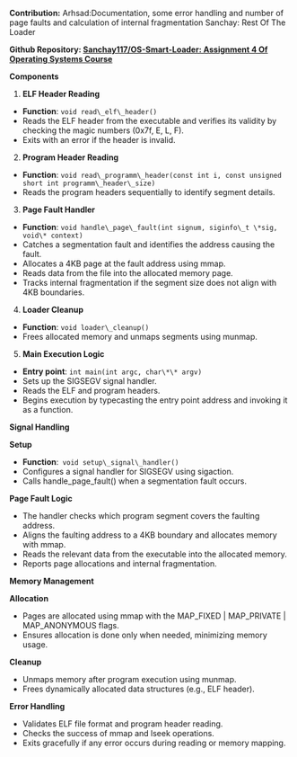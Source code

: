 ﻿**Contribution:**
Arhsad:Documentation, some error handling and number of page faults and calculation of internal fragmentation
Sanchay: Rest Of The Loader

**Github Repository: [Sanchay117/OS-Smart-Loader: Assignment 4 Of Operating Systems Course](https://github.com/Sanchay117/OS-Smart-Loader)**

**Components**

1. **ELF Header Reading**
- **Function**: `void read\_elf\_header()`
- Reads the ELF header from the executable and verifies its validity by checking the magic numbers (0x7f, E, L, F).
- Exits with an error if the header is invalid.
2. **Program Header Reading**
- **Function**: `void read\_programm\_header(const int i, const unsigned short int programm\_header\_size)`
- Reads the program headers sequentially to identify segment details.
3. **Page Fault Handler**
- **Function**: `void handle\_page\_fault(int signum, siginfo\_t \*sig, void\* context)`
- Catches a segmentation fault and identifies the address causing the fault.
- Allocates a 4KB page at the fault address using mmap.
- Reads data from the file into the allocated memory page.
- Tracks internal fragmentation if the segment size does not align with 4KB boundaries.
4. **Loader Cleanup**
- **Function**: `void loader\_cleanup()`
- Frees allocated memory and unmaps segments using munmap.
5. **Main Execution Logic**
- **Entry point**: `int main(int argc, char\*\* argv)`
- Sets up the SIGSEGV signal handler.
- Reads the ELF and program headers.
- Begins execution by typecasting the entry point address and invoking it as a function.

**Signal Handling**

**Setup**

- **Function**:` void setup\_signal\_handler()`
- Configures a signal handler for SIGSEGV using sigaction.
- Calls handle\_page\_fault() when a segmentation fault occurs.

**Page Fault Logic**

- The handler checks which program segment covers the faulting address.
- Aligns the faulting address to a 4KB boundary and allocates memory with mmap.
- Reads the relevant data from the executable into the allocated memory.
- Reports page allocations and internal fragmentation.

**Memory Management**

**Allocation**

- Pages are allocated using mmap with the MAP\_FIXED | MAP\_PRIVATE | MAP\_ANONYMOUS flags.
- Ensures allocation is done only when needed, minimizing memory usage.

**Cleanup**

- Unmaps memory after program execution using munmap.
- Frees dynamically allocated data structures (e.g., ELF header).

**Error Handling**

- Validates ELF file format and program header reading.
- Checks the success of mmap and lseek operations.
- Exits gracefully if any error occurs during reading or memory mapping.
